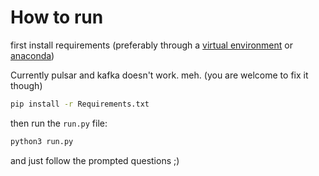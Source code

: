 # How to run

first install requirements (preferably through a [virtual
environment](https://docs.python.org/3/library/venv.html) or [anaconda](https://www.anaconda.com/distribution/))


Currently pulsar and kafka doesn't work. meh. (you are welcome to fix it though)

``` sh
pip install -r Requirements.txt
```

then run the `run.py` file:

``` sh
python3 run.py
```

and just follow the prompted questions ;)
